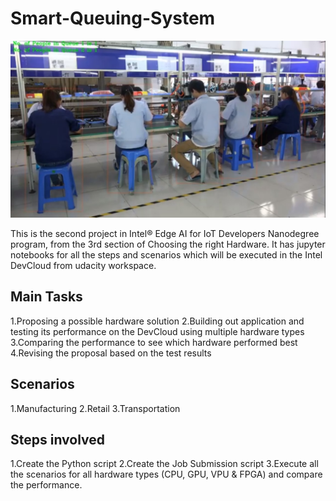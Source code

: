# Smart-Queuing-System


![screenshot_1](https://github.com/sambhav228/Smart-Queuing-System/blob/master/1.jpg)

This is the second project in Intel® Edge AI for IoT Developers Nanodegree program, from the 3rd section of Choosing the right Hardware. It has jupyter notebooks for all the steps and scenarios which will be executed in the Intel DevCloud from udacity workspace.

## Main Tasks

1.Proposing a possible hardware solution
2.Building out application and testing its performance on the DevCloud using multiple hardware types
3.Comparing the performance to see which hardware performed best
4.Revising the proposal based on the test results

## Scenarios

1.Manufacturing
2.Retail
3.Transportation

## Steps involved

1.Create the Python script
2.Create the Job Submission script
3.Execute all the scenarios for all hardware types (CPU, GPU, VPU & FPGA) and compare the performance.
